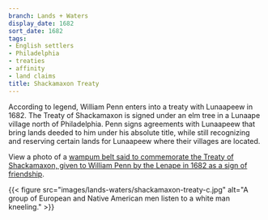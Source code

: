 ```yaml
---
branch: Lands + Waters
display_date: 1682
sort_date: 1682
tags:
- English settlers
- Philadelphia
- treaties
- affinity
- land claims
title: Shackamaxon Treaty
---
```


According to legend, William Penn enters into a treaty with Lunaapeew in 1682. The Treaty of Shackamaxon is signed under an elm tree in a Lunaape village north of Philadelphia. Penn signs agreements with Lunaapeew that bring lands deeded to him under his absolute title, while still recognizing and reserving certain lands for Lunaapeew where their villages are located.

View a photo of a [wampum belt said to commemorate the Treaty of Shackamaxon, given to William Penn by the Lenape in 1682 as a sign of friendship](https://commons.wikimedia.org/wiki/File:The_belt_of_wampum_delivered_by_the_Indians_to_William_Penn_at_the_%22Great_Treaty%22_(1682).jpg#/media/File:The_belt_of_wampum_delivered_by_the_Indians_to_William_Penn_at_the_%22Great_Treaty%22_(1682).jpg).

{{< figure src="images/lands-waters/shackamaxon-treaty-c.jpg" alt="A group of European and Native American men listen to a white man kneeling." >}}
